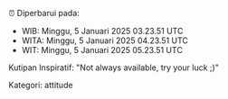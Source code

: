 ⏰ Diperbarui pada:
- WIB: Minggu, 5 Januari 2025 03.23.51 UTC
- WITA: Minggu, 5 Januari 2025 04.23.51 UTC
- WIT: Minggu, 5 Januari 2025 05.23.51 UTC

Kutipan Inspiratif:
"Not always available, try your luck ;)"


Kategori: attitude

